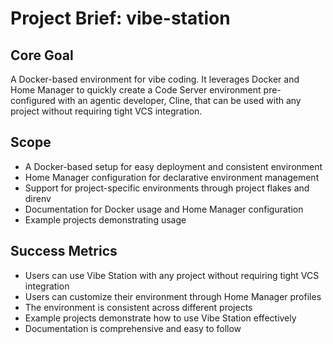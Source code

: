 # Project Brief: vibe-station

## Core Goal

A Docker-based environment for vibe coding. It leverages Docker and Home Manager to quickly create a Code Server environment pre-configured with an agentic developer, Cline, that can be used with any project without requiring tight VCS integration.

## Scope

- A Docker-based setup for easy deployment and consistent environment
- Home Manager configuration for declarative environment management
- Support for project-specific environments through project flakes and direnv
- Documentation for Docker usage and Home Manager configuration
- Example projects demonstrating usage

## Success Metrics

- Users can use Vibe Station with any project without requiring tight VCS integration
- Users can customize their environment through Home Manager profiles
- The environment is consistent across different projects
- Example projects demonstrate how to use Vibe Station effectively
- Documentation is comprehensive and easy to follow
